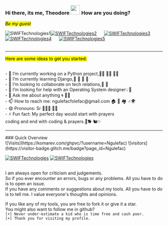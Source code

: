  ### Hi there, its me, Theodore  <img width=30px height=30px src="https://user-images.githubusercontent.com/1303154/88677602-1635ba80-d120-11ea-84d8-d263ba5fc3c0.gif">  How are you doing? 
 <mark>*Be my guest* </mark> <br>
 <table>
 <tr><a align="left"  hrefh="ttps://imgur.com/MtVDzJV.png"><img src="https://imgur.com/MtVDzJV.png" title="SWIFTechnologies1" /></a></tr>
 <tr><a align="right" href="https://i.imgur.com/1NwbXMB.png"><img src="https://i.imgur.com/1NwbXMB.png" title="SWIFTechnologies2" /></a></tr>
 <tr>&nbsp;&nbsp;&nbsp;&nbsp;&nbsp;&nbsp;</tr>
 <tr><a align="center" href="https://imgur.com/ElTMbu4.png"><img src="https://imgur.com/ElTMbu4.png" title="SWIFTechnologies3" /></a></tr>
 <tr>&nbsp;&nbsp;&nbsp;&nbsp;&nbsp;&nbsp;&nbsp;&nbsp;&nbsp;</tr>
 <tr><a align="center" href="https://i.imgur.com/FBlUSeO.png"><img src="https://i.imgur.com/FBlUSeO.png" title="SWIFTechnologies4" /></a></tr>
 <tr>&nbsp;&nbsp;&nbsp;&nbsp;&nbsp;&nbsp;</tr>
 <tr><a align="center" href="https://i.imgur.com/dPuUTJk.png"><img src="https://i.imgur.com/dPuUTJk.png" title="SWIFTechnologies5" /></a></tr>
 </table>     
<hr> 
 <mark>Here are some ideas to get you started:</mark> <br>
<p>
 <br>
- 🔭 I’m currently working on a Python project,👩‍💻 🧑‍💻 👨‍💻 <br>
- 🌱 I’m currently learning Django,📒 📕 📗 📘  <br>
- 👯 I’m looking to collaborate on tech relations,🦸 🦹 <br>
- 🤔 I’m looking for help with an Operating System designer💡🧗‍ <br>
- 💬 Ask me about anything 🌀 🧘🏼<br> 
- 📫 How to reach me: ngulefacfolefac@gmail.com  🏠 🏡 🏘 ♂️🌍<br>
- 😄 Pronouns: Sr 🦼🕴🏿 🧛🏼‍<br>
- ⚡ Fun fact: My perfect day would start with prayers<br>
     coding and end with coding & prayers.🐶🐕 🐿✨<br>
 
  </p>
<hr>
### Quick Overview
<!--
![Followers](https://img.shields.io/github/followers/Ngulefac?label=Followers&style=for-the-badge&logo=github) 
![Total Stars](https://img.shields.io/github/stars/Ngulefac?affiliations=OWNER&style=for-the-badge&logo=github)
--><br>
![Visits](https://komarev.com/ghpvc/?username=Ngulefac)
![visitors](https://visitor-badge.glitch.me/badge?page_id=Ngulefac)

<a align="left" href="https://github.com/Ngulefac"><img title="SWIFTechnologies" src="https://github-readme-stats.vercel.app/api/top-langs/?username=Ngulefac&theme=chartreuse-dark&layout=compact"></a>
<a align="right" href="https://github.com/Ngulefac"><img title="SWIFTechnologies" src="https://github-readme-stats.vercel.app/api?username=Ngulefac&show_icons=true&include_all_commits=true&theme=chartreuse-dark&cache_seconds=3200"></a>
<!--
<a href="https://imgur.com/JgE4zdI"><img src="https://i.imgur.com/JgE4zdI.jpg" title="Code lover" /></a> 
-->
<br>
I am always open for criticism and judgements.<br>
So if you ever encounter an errors, bugs or any problems. All you have to do is to open an issue.<br>
If you have any comments or suggestions about my tools. All you have to do is to tell me.
I value everyone's thoughts and opinions.

If you like any of my tools, you are free to fork it or give it a star.<br>
You might also want to follow me in github?<br>
```[+] Never under-estimate a kid who is time free and cash poor.``` <br>
```[+] Thank you for visiting my profile.``` <br>
 
